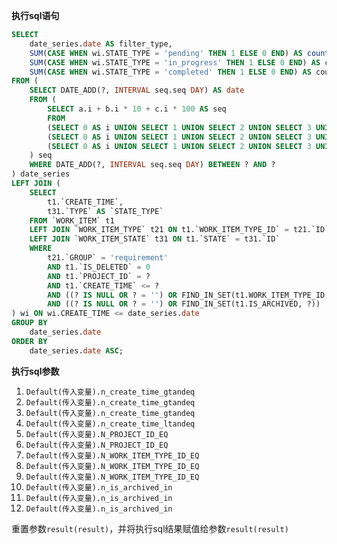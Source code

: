 <p class="panel-title"><b>执行sql语句</b></p>

```sql
SELECT
    date_series.date AS filter_type,
    SUM(CASE WHEN wi.STATE_TYPE = 'pending' THEN 1 ELSE 0 END) AS count,
    SUM(CASE WHEN wi.STATE_TYPE = 'in_progress' THEN 1 ELSE 0 END) AS count1,
    SUM(CASE WHEN wi.STATE_TYPE = 'completed' THEN 1 ELSE 0 END) AS count2
FROM (
    SELECT DATE_ADD(?, INTERVAL seq.seq DAY) AS date
    FROM (
        SELECT a.i + b.i * 10 + c.i * 100 AS seq
        FROM
        (SELECT 0 AS i UNION SELECT 1 UNION SELECT 2 UNION SELECT 3 UNION SELECT 4 UNION SELECT 5 UNION SELECT 6 UNION SELECT 7 UNION SELECT 8 UNION SELECT 9) a,
        (SELECT 0 AS i UNION SELECT 1 UNION SELECT 2 UNION SELECT 3 UNION SELECT 4 UNION SELECT 5 UNION SELECT 6 UNION SELECT 7 UNION SELECT 8 UNION SELECT 9) b,
        (SELECT 0 AS i UNION SELECT 1 UNION SELECT 2 UNION SELECT 3 UNION SELECT 4 UNION SELECT 5 UNION SELECT 6 UNION SELECT 7 UNION SELECT 8 UNION SELECT 9) c
    ) seq
    WHERE DATE_ADD(?, INTERVAL seq.seq DAY) BETWEEN ? AND ?
) date_series
LEFT JOIN (
    SELECT
        t1.`CREATE_TIME`,
        t31.`TYPE` AS `STATE_TYPE`
    FROM `WORK_ITEM` t1
    LEFT JOIN `WORK_ITEM_TYPE` t21 ON t1.`WORK_ITEM_TYPE_ID` = t21.`ID`
    LEFT JOIN `WORK_ITEM_STATE` t31 ON t1.`STATE` = t31.`ID`
    WHERE
        t21.`GROUP` = 'requirement'
        AND t1.`IS_DELETED` = 0
        AND t1.`PROJECT_ID` = ?
        AND t1.`CREATE_TIME` <= ?
        AND ((? IS NULL OR ? = '') OR FIND_IN_SET(t1.WORK_ITEM_TYPE_ID, ?))
        AND ((? IS NULL OR ? = '') OR FIND_IN_SET(t1.IS_ARCHIVED, ?))
) wi ON wi.CREATE_TIME <= date_series.date
GROUP BY
    date_series.date
ORDER BY
    date_series.date ASC;

```

<p class="panel-title"><b>执行sql参数</b></p>

1. `Default(传入变量).n_create_time_gtandeq`
2. `Default(传入变量).n_create_time_gtandeq`
3. `Default(传入变量).n_create_time_gtandeq`
4. `Default(传入变量).n_create_time_ltandeq`
5. `Default(传入变量).N_PROJECT_ID_EQ`
6. `Default(传入变量).N_PROJECT_ID_EQ`
7. `Default(传入变量).N_WORK_ITEM_TYPE_ID_EQ`
8. `Default(传入变量).N_WORK_ITEM_TYPE_ID_EQ`
9. `Default(传入变量).N_WORK_ITEM_TYPE_ID_EQ`
10. `Default(传入变量).n_is_archived_in`
11. `Default(传入变量).n_is_archived_in`
12. `Default(传入变量).n_is_archived_in`

重置参数`result(result)`，并将执行sql结果赋值给参数`result(result)`
